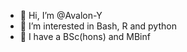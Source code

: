 - 👋 Hi, I’m @Avalon-Y
- 👀 I’m interested in Bash, R and python
- 🌱 I have a BSc(hons) and MBinf

<!---
Avalon-Y/Avalon-Y is a ✨ special ✨ repository because its `README.md` (this file) appears on your GitHub profile.
You can click the Preview link to take a look at your changes.
--->
